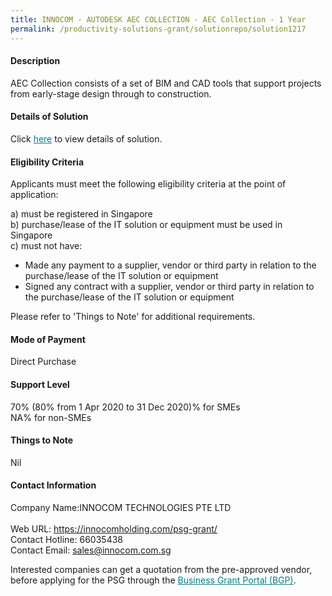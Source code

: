 ```yaml
---
title: INNOCOM - AUTODESK AEC COLLECTION - AEC Collection - 1 Year
permalink: /productivity-solutions-grant/solutionrepo/solution1217
---
```


#### Description

AEC Collection consists of a set of BIM and CAD tools that support projects from early-stage design through to construction.

#### Details of Solution

Click <a href='https://govassist.gobusiness.gov.sg/images/psg/Desensitised_INNOCOM_20200257_Annex_3_Part_1.pdf' style='color:#037e8a'>here</a> to view details of solution.

#### Eligibility Criteria

Applicants must meet the following eligibility criteria at the point of application:

a) must be registered in Singapore <br>
b) purchase/lease of the IT solution or equipment must be used in Singapore <br>
c) must not have:
- Made any payment to a supplier, vendor or third party in relation to the purchase/lease of the IT solution or equipment
- Signed any contract with a supplier, vendor or third party in relation to the purchase/lease of the IT solution or equipment

Please refer to 'Things to Note' for additional requirements.

#### Mode of Payment
Direct Purchase

#### Support Level
70% (80% from 1 Apr 2020 to 31 Dec 2020)% for SMEs <br>
NA% for non-SMEs

#### Things to Note
Nil

#### Contact Information
Company Name:INNOCOM TECHNOLOGIES PTE LTD  <br>Web URL: https://innocomholding.com/psg-grant/ <br>Contact Hotline: 66035438 <br>Contact Email: sales@innocom.com.sg <br>

Interested companies can get a quotation from the pre-approved vendor, before applying for the PSG through the <a target='_blank' style='color:#037e8a' href='https://www.businessgrants.gov.sg/'>Business Grant Portal (BGP)</a>.
